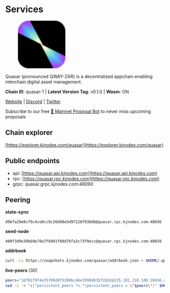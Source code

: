 # Services

<figure><img src="https://raw.githubusercontent.com/kj89/cosmos-images/main/logos/quasar.png" width="150" alt=""><figcaption></figcaption></figure>

Quasar (pronounced QWAY-ZAR) is a decentralized  appchain enabling interchain digital asset management.

**Chain ID**: quasar-1 | **Latest Version Tag**: v0.1.0 | **Wasm**: ON

[Website](https://www.quasar.fi) | [Discord](https://discord.gg/quasarfi) | [Twitter](https://twitter.com/QuasarFi)



Subscribe to our free [🤖 Mainnet Proposal Bot](https://t.me/kjnodes_proposal_bot) to never miss upcoming proposals


## Chain explorer
[https://explorer.kjnodes.com/quasar](https://explorer.kjnodes.com/quasar)

## Public endpoints

* api: [https://quasar.api.kjnodes.com](https://quasar.api.kjnodes.com)
* rpc: [https://quasar.rpc.kjnodes.com](https://quasar.rpc.kjnodes.com)
* grpc: quasar.grpc.kjnodes.com:48090

## Peering

**state-sync**

```text
d9bfa29e0cf9c4ce0cc9c26d98e5d97228f93b0b@quasar.rpc.kjnodes.com:48656
```

**seed-node**

```text
400f3d9e30b69e78a7fb891f60d76fa3c73f0ecc@quasar.rpc.kjnodes.com:48659
```

**addrbook**
```bash
curl -Ls https://snapshots.kjnodes.com/quasar/addrbook.json > $HOME/.quasarnode/config/addrbook.json
```

**live-peers** (30)
```bash
peers="1bf81f0f4e35769d075300bc46e3998d63bf2bb2@135.181.210.186:26656,a7d96dc929824613315dcc1c90fee119f28cc51f@134.65.193.189:26656,c124ce0b508e8b9ed1c5b6957f362225659b5343@134.65.193.11:26656,d2247f7b919f0781c90ee61958d7044665a22d38@169.155.169.84:26656,a286b35c9e9626cc7b780120ebe4afa883c059ce@144.76.40.53:18256,1369d544be2680e031b57f30a8d18cbe8b17a8ef@54.38.73.121:26656,d9bfa29e0cf9c4ce0cc9c26d98e5d97228f93b0b@65.109.88.38:48656,ff8bfc8a197e279810ccb21acdd987dfd6d3eb54@81.0.248.60:18256,298e0e1faf8a5da43514cc2908d2908658e732a0@38.146.3.148:18256,5a111b281852be31838ecf1202e59981e618355e@89.116.31.95:18256,7e72f64aab40ddcb1a2cf3a8a5bbf99ee01fc6f0@65.108.9.164:10456,bccdc6cb3a0785bf3ee65d98c38bdd62bb843285@141.95.157.139:18256,1c4d42123dc63fba03bc28d2b5a837879e7de979@162.55.245.149:2040,e92601b6f2cb385b3544c2b5ff0c8dd5a8638ad4@65.108.137.36:26656,e1b058e5cfa2b836ddaa496b10911da62dcf182e@65.21.136.170:58656,2028d1984d4828fb5662225d12db1a8722b9bfab@135.181.215.62:4740,6f9e244b6e225241c02b235f700c2b0788da982d@148.113.159.22:18256,88cc4d314c9804a9478e900b6f18a83ea58a98c6@57.128.20.163:18256,66e0a7d2c2fc75a91627085d0ac5681a35dfd408@37.252.184.234:26656,201eb8fc1e84beb4bdce8ae5614c7abb41e32edb@65.109.160.91:18256,e726816f42831689eab9378d5d577f1d06d25716@176.9.188.21:26656,bcbc915effeb5e1f4e96670fd68d20a08ad4efa1@65.108.138.80:18256,d7ea38275af96271fd66194dad3951ef38b8ba7c@193.70.33.64:18256,d11f867df7e498de0835e2d1b5bc34334c7337d1@65.109.31.114:2490,8688b59432d98b6ded8bed01c3c29d4892ae6e4f@38.146.3.149:18256,bbf8c1562c20726a436f1c1476ad49e560ca179b@51.89.190.33:26656,6cceba286b498d4a1931f85e35ea0fa433373057@169.155.170.222:26656,b5d43d295863db6675d07877878b2d7b47cb2ae5@157.90.36.48:26966,10e73ac4ab3f9e1edd89e1aa342eb4d4f11120f0@135.181.128.114:18256,c97640c7c53a32ff301c09b261bbccb35c286dba@65.109.50.30:26656"
sed -i -e "s|^persistent_peers *=.*|persistent_peers = \"$peers\"|" $HOME/.quasarnode/config/config.toml
```
